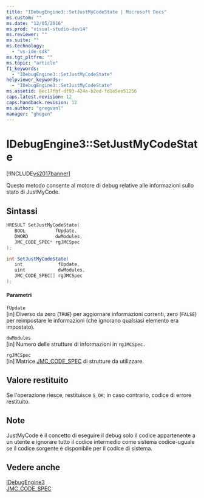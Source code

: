 ```yaml
---
title: "IDebugEngine3::SetJustMyCodeState | Microsoft Docs"
ms.custom: ""
ms.date: "12/05/2016"
ms.prod: "visual-studio-dev14"
ms.reviewer: ""
ms.suite: ""
ms.technology: 
  - "vs-ide-sdk"
ms.tgt_pltfrm: ""
ms.topic: "article"
f1_keywords: 
  - "IDebugEngine3::SetJustMyCodeState"
helpviewer_keywords: 
  - "IDebugEngine3::SetJustMyCodeState"
ms.assetid: 8ec17fbf-df93-424a-b2ed-fd1e5ee51256
caps.latest.revision: 12
caps.handback.revision: 12
ms.author: "gregvanl"
manager: "ghogen"
---
```

# IDebugEngine3::SetJustMyCodeState
[!INCLUDE[vs2017banner](../../../code-quality/includes/vs2017banner.md)]

Questo metodo consente al motore di debug relative alle informazioni sullo stato di JustMyCode.  
  
## Sintassi  
  
```cpp  
HRESULT SetJustMyCodeState(  
   BOOL           fUpdate,  
   DWORD          dwModules,  
   JMC_CODE_SPEC* rgJMCSpec  
);  
```  
  
```c#  
int SetJustMyCodeState(  
   int             fUpdate,   
   uint            dwModules,   
   JMC_CODE_SPEC[] rgJMCSpec  
);  
```  
  
#### Parametri  
 `fUpdate`  
 \[in\]  Diverso da zero \(`TRUE`\) per aggiornare informazioni correnti, zero \(`FALSE`\) per reimpostare le informazioni \(che ignorano qualsiasi elemento era impostato\).  
  
 `dwModules`  
 \[in\]  Numero delle strutture di informazioni in `rgJMCSpec.`  
  
 `rgJMCSpec`  
 \[in\]  Matrice [JMC\_CODE\_SPEC](../../../extensibility/debugger/reference/jmc-code-spec.md) di strutture da utilizzare.  
  
## Valore restituito  
 Se l'operazione riesce, restituisce `S_OK`; in caso contrario, codice di errore restituito.  
  
## Note  
 JustMyCode è il concetto di eseguire il debug solo il codice appartenente a un utente e ignorare tutto il codice intermedio come sistema codice\-uguale se il codice sorgente è disponibile per il codice di sistema.  
  
## Vedere anche  
 [IDebugEngine3](../../../extensibility/debugger/reference/idebugengine3.md)   
 [JMC\_CODE\_SPEC](../../../extensibility/debugger/reference/jmc-code-spec.md)
